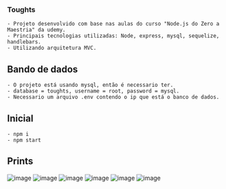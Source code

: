 ### Toughts
    - Projeto desenvolvido com base nas aulas do curso "Node.js do Zero a Maestria" da udemy.
    - Principais tecnologias utilizadas: Node, express, mysql, sequelize, handlebars.
    - Utilizando arquitetura MVC.

## Bando de dados
    - O projeto está usando mysql, então é necessario ter.
    - database = toughts, username = root, password = mysql.
    - Necessario um arquivo .env contendo o ip que está o banco de dados.
## Inicial
    - npm i
    - npm start
    
## Prints
![image](https://user-images.githubusercontent.com/72626831/212436877-b1d5f803-147e-4c35-9fa2-8287f7b3bb50.png)
![image](https://user-images.githubusercontent.com/72626831/212436940-e454848a-d097-4a08-9441-03e73a0b5b2f.png)
![image](https://user-images.githubusercontent.com/72626831/212436983-ddfcf09e-712f-49e6-b346-80ddc3a5f69d.png)
![image](https://user-images.githubusercontent.com/72626831/212437193-77b1e393-7846-472f-aa2e-d2594ad2ec97.png)
![image](https://user-images.githubusercontent.com/72626831/212437243-4e57f648-7453-474e-8cf7-16f9cee61732.png)
![image](https://user-images.githubusercontent.com/72626831/212437274-4cdeb884-8138-4a78-9487-b5647a238bc8.png)
